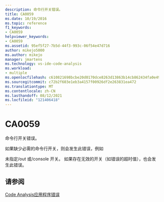 ```yaml
---
description: 命令行开关错误。
title: CA0059
ms.date: 10/19/2016
ms.topic: reference
f1_keywords:
- CA0059
helpviewer_keywords:
- CA0059
ms.assetid: 95ef5f27-7b5d-44f3-993c-06f54e47d716
author: mikejo5000
ms.author: mikejo
manager: jmartens
ms.technology: vs-ide-code-analysis
ms.workload:
- multiple
ms.openlocfilehash: c610821698bcbe20d0170dce8263d13863b14cb862434fa0e491ee9472e2bd15
ms.sourcegitcommit: c72b2f603e1eb3a4157f00926df2e263831ea472
ms.translationtype: MT
ms.contentlocale: zh-CN
ms.lasthandoff: 08/12/2021
ms.locfileid: "121406418"
---
```

# <a name="ca0059"></a>CA0059
命令行开关错误。

如果缺少必需的命令行开关，则会发生此错误，例如

未指定/out 或/console 开关。 如果存在无效的开关（如错误的超时值），也会发生此错误。

## <a name="see-also"></a>请参阅
[Code Analysis应用程序错误](../code-quality/code-analysis-application-errors.md)

